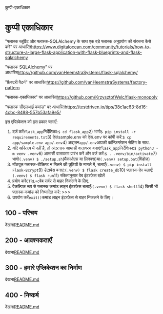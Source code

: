 कुप्पी-एकाधिकार

# कुप्पी एकाधिकार

"फ्लास्क ब्लूप्रिंट और फ्लास्क-SQLAlchemy के साथ एक बड़े फ्लास्क अनुप्रयोग की संरचना कैसे करें" पर आधारित<https://www.digitalocean.com/community/tutorials/how-to-structure-a-large-flask-application-with-flask-blueprints-and-flask-sqlalchemy>

"फ्लास्क SQLAlchemy" पर आधारित<https://github.com/vanHeemstraSystems/flask-sqlalchemy/>

"फ़ैक्टरी पैटर्न" पर आधारित<https://github.com/vanHeemstraSystems/factory-pattern>

"फ्लास्क-एकाधिकार" पर आधारित<https://github.com/KrzysztofWelc/flask-monopoly>

"फ्लास्क सीएलआई कमांड" पर आधारित<https://testdriven.io/tips/38c1ac63-8d16-4cbc-8488-557b53afa9e5/>

इस एप्लिकेशन को इस प्रकार चलाएँ:

1) दर्ज करें`flask_app`निर्देशिका:`$ cd flask_app`2) भागो`$ pip install -r requirements.txt`3) ऐप/sample.env को ऐप/.env पर कॉपी करें:`$ cp app/sample.env app/.env`4) अद्यतन`app/.env`आपकी कॉन्फ़िगरेशन सेटिंग के साथ.
5) यदि अस्तित्व में नहीं है, तो अंदर एक आभासी वातावरण बनाएं`flask_app`निर्देशिका:`$ python3 -m venv .venv`6) आभासी वातावरण प्रारंभ करें और दर्ज करें:`$ . .venv/bin/activate`7) भागो`(.venv) $ ./setup.sh`(मैकओएस या लिनक्स)या`(.venv) setup.bat`(विंडोज़)
8) मॉड्यूल फ्लास्क-बीक्रिप्ट न मिलने की त्रुटियों के मामले में, चलाएँ`(.venv) $ pip install Flask-Bcrypt`9) डेटाबेस बनाएं:`(.venv) $ flask create_db`10) फ्लास्क ऐप चलाएँ:`(.venv) $ flask run`11) संकेतानुसार वेब इंटरफ़ेस खोलें
12) प्रयोग करें`CTRL+c`वेब सर्वर से बाहर निकलने के लिए.
13) वैकल्पिक रूप से फ्लास्क कमांड लाइन इंटरफ़ेस चलाएँ:`(.venv) $ flask shell`14) किसी भी फ्लास्क कमांड को निष्पादित करें: >>>
15) उपयोग करें`exit()`कमांड लाइन इंटरफ़ेस से बाहर निकलने के लिए।

## 100 - परिचय

देखना[README.md](./100/README.md)

## 200 - आवश्यकताएँ

देखना[README.md](./200/README.md)

## 300 - हमारे एप्लिकेशन का निर्माण

देखना[README.md](./300/README.md)

## 400 - निष्कर्ष

देखना[README.md](./400/README.md)
